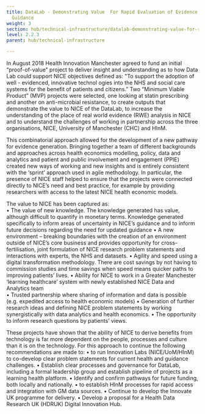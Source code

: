 ```yaml
---
title: DataLab - Demonstrating Value  For Rapid Evaluation of Evidence for NICE
  Guidance
weight: 3
section: hub/technical-infrastructure/datalab-demonstrating-value-for-rapid-evaluation-of-evidence-for-nice-guidance
level: 2.2.3
parent: hub/technical-infrastructure

---
```


In August 2018 Health Innovation Manchester agreed to fund an initial “proof-of-value” project to deliver insight and understanding as to how Data Lab could support NICE objectives defined as:  "To support the adoption of well - evidenced, innovative technol ogies into the NHS and social care systems for the benefit of patients and citizens.”  Two “Minimum Viable Product” (MVP) projects were selected, one looking at statin prescribing and another on anti-microbial resistance, to create outputs that demonstrate the value to NICE of the DataLab, to increase the understanding of the place of real world evidence (RWE) analysis in NICE and to understand the challenges of working in partnership across the three organisations, NICE, University of Manchester (CHC) and HInM. 
 
This combinatorial approach allowed for the development of a new pathway for evidence generation. Bringing together a team of different backgrounds and approaches across health economics modelling, policy, data and analytics and patient and public involvement and engagement (PPIE) created new ways of working and new insights and is entirely consistent with the ‘sprint’ approach used in agile methodology. In particular, the presence of NICE staff helped to ensure that the projects were connected directly to NICE’s need and best practice, for example by providing researchers with access to the latest NICE health economic models.   
 
The value to NICE has been captured as:   
• The value of new knowledge. The knowledge generated has value, although difficult to quantify in monetary terms. Knowledge generated specifically to inform areas of uncertainty in NICE’s guidance and to inform future decisions regarding the need for updated guidance 
• A new environment – breaking boundaries with the creation of an environment outside of NICE’s core business and provides opportunity for cross-fertilisation, joint formulation of NICE research problem statements and interactions with experts, the NHS and datasets. 
• Agility and speed using a digital transformation methodology.  There are cost savings by not having to commission studies and time savings when speed means quicker paths to improving patients’ lives. 
• Ability for NICE to work in a Greater Manchester ‘learning healthcare’ system with newly established NICE Data and Analytics team  
• Trusted partnership where sharing of information and data is possible (e.g. expedited access to health economic models)
• Generation of further research ideas and defining NICE problem statements by working synergistically with data analytics and health economics. 
• The opportunity to inform research questions by patients’ views. 
 
These projects have shown that the ability of NICE to derive benefits from technology is far more dependent on the people, processes and culture than it is on the technology.  For this approach to continue the following recommendations are made to: 
• to run Innovation Labs (NICE/UoM/HInM) to co-develop clear problem statements for current health and guidance challenges. 
• Establish clear processes and governance for DataLab, including a formal leadership group and establish pipeline of projects as a learning health platform. 
• Identify and confirm pathways for future funding, both locally and nationally. 
• to establish HInM processes for rapid access and integration with GM data sources. 
• Continue to develop the Innovate UK programme for delivery. 
• Develop a proposal for a Health Data Research UK (HDRUK) Digital Innovation Hub.
